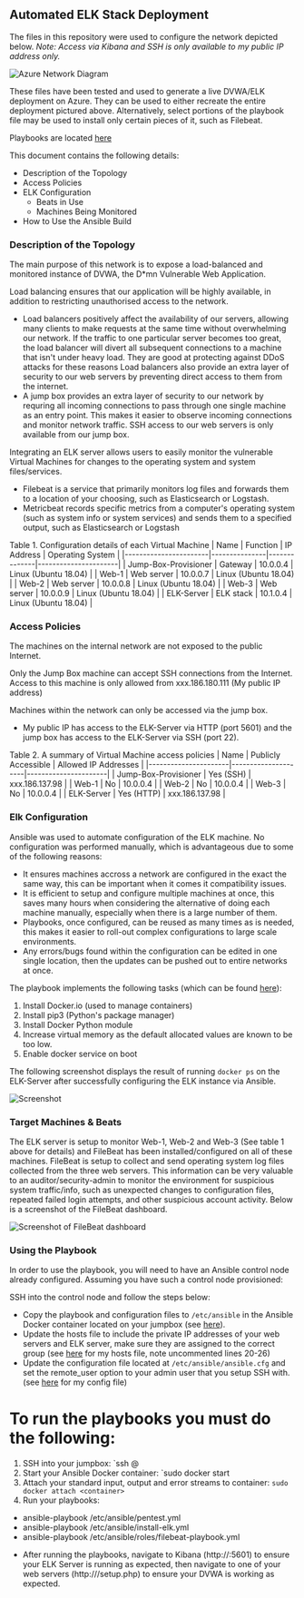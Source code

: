 ## Automated ELK Stack Deployment

The files in this repository were used to configure the network depicted below.
_Note: Access via Kibana and SSH is only available to my public IP address only._

![Azure Network Diagram](Diagram/Azure%20Network%20Diagram.png)

These files have been tested and used to generate a live DVWA/ELK deployment on Azure. They can be used to either recreate the entire deployment pictured above. Alternatively, select portions of the playbook file may be used to install only certain pieces of it, such as Filebeat.

Playbooks are located [here](Ansible)

This document contains the following details:
- Description of the Topology
- Access Policies
- ELK Configuration
  - Beats in Use
  - Machines Being Monitored
- How to Use the Ansible Build


### Description of the Topology

The main purpose of this network is to expose a load-balanced and monitored instance of DVWA, the D*mn Vulnerable Web Application.

Load balancing ensures that our application will be highly available, in addition to restricting unauthorised access to the network.

* Load balancers positively affect the availability of our servers, allowing many clients to make requests at the same time without overwhelming our network. If the traffic to one particular server becomes too great, the load balancer will divert all subsequent connections to a machine that isn't under heavy load. They are good at protecting against DDoS attacks for these reasons Load balancers also provide an extra layer of security to our web servers by preventing direct access to them from the internet.
* A jump box provides an extra layer of security to our network by requring all incoming connections to pass through one single machine as an entry point. This makes it easier to observe incoming connections and monitor network traffic. SSH access to our web servers is only available from our jump box.

Integrating an ELK server allows users to easily monitor the vulnerable Virtual Machines for changes to the operating system and system files/services.
* Filebeat is a service that primarily monitors log files and forwards them to a location of your choosing, such as Elasticsearch or Logstash.
* Metricbeat records specific metrics from a computer's operating system (such as system info or system services) and sends them to a specified output, such as Elasticsearch or Logstash

Table 1. Configuration details of each Virtual Machine
| Name                  | Function      | IP Address   | Operating System     |
|-----------------------|---------------|--------------|----------------------|
| Jump-Box-Provisioner  | Gateway       | 10.0.0.4     | Linux (Ubuntu 18.04) |
| Web-1                 | Web server    | 10.0.0.7     | Linux (Ubuntu 18.04) |
| Web-2                 | Web server    | 10.0.0.8     | Linux (Ubuntu 18.04) |
| Web-3                 | Web server    | 10.0.0.9     | Linux (Ubuntu 18.04) |
| ELK-Server            | ELK stack     | 10.1.0.4     | Linux (Ubuntu 18.04) |


### Access Policies

The machines on the internal network are not exposed to the public Internet. 

Only the Jump Box machine can accept SSH connections from the Internet. Access to this machine is only allowed from xxx.186.180.111 (My public IP address)

Machines within the network can only be accessed via the jump box.
* My public IP has access to the ELK-Server via HTTP (port 5601) and the jump box has access to the ELK-Server via SSH (port 22).

Table 2. A summary of Virtual Machine access policies 
| Name                 | Publicly Accessible | Allowed IP Addresses |
|----------------------|---------------------|----------------------|
| Jump-Box-Provisioner | Yes (SSH)           | xxx.186.137.98       |
| Web-1                | No                  | 10.0.0.4             |
| Web-2                | No                  | 10.0.0.4             |
| Web-3                | No                  | 10.0.0.4             |
| ELK-Server           | Yes (HTTP)          | xxx.186.137.98       |


### Elk Configuration

Ansible was used to automate configuration of the ELK machine. No configuration was performed manually, which is advantageous due to some of the following reasons:
* It ensures machines accross a network are configured in the exact the same way, this can be important when it comes it compatibility issues.
* It is efficient to setup and configure multiple machines at once, this saves many hours when considering the alternative of doing each machine manually, especially when there is a large number of them.
* Playbooks, once configured, can be reused as many times as is needed, this makes it easier to roll-out complex configurations to large scale environments.
* Any errors/bugs found within the configuration can be edited in one single location, then the updates can be pushed out to entire networks at once.

The playbook implements the following tasks (which can be found [here](Ansible/install-elk.yml)):
1. Install Docker.io (used to manage containers)
2. Install pip3 (Python's package manager)
3. Install Docker Python module
4. Increase virtual memory as the default allocated values are known to be too low.
5. Enable docker service on boot

The following screenshot displays the result of running `docker ps` on the ELK-Server after successfully configuring the ELK instance via Ansible.

![Screenshot](Images/ELK-container.png)


### Target Machines & Beats
The ELK server is setup to monitor Web-1, Web-2 and Web-3 (See table 1 above for details) and FileBeat has been installed/configured on all of these machines.
FileBeat is setup to collect and send operating system log files collected from the three web servers. This information can be very valuable to an auditor/security-admin to monitor the environment for suspicious system traffic/info, such as unexpected changes to configuration files, repeated failed login attempts, and other suspicious account activity.
Below is a screenshot of the FileBeat dashboard.

![Screenshot of FileBeat dashboard](Images/FileBeat-Dashboard.png)


### Using the Playbook
In order to use the playbook, you will need to have an Ansible control node already configured. Assuming you have such a control node provisioned: 

SSH into the control node and follow the steps below:
- Copy the playbook and configuration files to `/etc/ansible` in the Ansible Docker container located on your jumpbox (see [here](Ansible)).
- Update the hosts file to include the private IP addresses of your web servers and ELK server, make sure they are assigned to the correct group (see [here](Ansible/hosts) for my hosts file, note uncommented lines 20-26)
- Update the configuration file located at `/etc/ansible/ansible.cfg` and set the remote_user option to your admin user that you setup SSH with. (see [here](Ansible/ansible.cfg) for my config file)

# To run the playbooks you must do the following:
1. SSH into your jumpbox: `ssh <admin-name>@<jump-box-IP>
2. Start your Ansible Docker container: `sudo docker start <container>
3. Attach your standard input, output and error streams to container: `sudo docker attach <container>`
4. Run your playbooks:
* ansible-playbook /etc/ansible/pentest.yml
* ansible-playbook /etc/ansible/install-elk.yml
* ansible-playbook /etc/ansible/roles/filebeat-playbook.yml

- After running the playbooks, navigate to Kibana (http://<ELK-Server-IP>:5601) to ensure your ELK Server is running as expected, then navigate to one of your web servers (http://<web-server-IP>/setup.php) to ensure your DVWA is working as expected.
